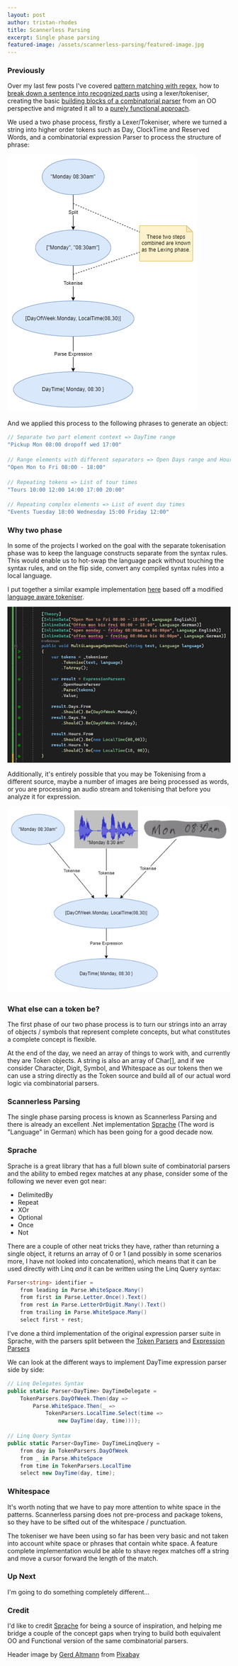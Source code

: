 ```yaml
---
layout: post
author: tristan-rhodes
title: Scannerless Parsing
excerpt: Single phase parsing
featured-image: /assets/scannerless-parsing/featured-image.jpg
---
```


### Previously

Over my last few posts I've covered [pattern matching with regex](/2021/12/11/regex-redemption.html), how to [break down a sentence into recognized parts](/2021/12/19/tokenisation.html) using a lexer/tokeniser, creating the basic [building blocks of a combinatorial parser](http://localhost:4000/2022/01/07/expression-parsing.html) from an OO perspective and migrated it all to a [purely functional approach](http://localhost:4000/2022/01/16/expression-parsing-monads.html).

We used a two phase process, firstly a Lexer/Tokeniser, where we turned a string into higher order tokens such as Day, ClockTime and Reserved Words, and a combinatorial expression Parser to process the structure of phrase:

![String Parsing](/assets/scannerless-parsing/string-parsing.png)

And we applied this process to the following phrases to generate an object:

```csharp
// Separate two part element context => DayTime range
"Pickup Mon 08:00 dropoff wed 17:00"

// Range elements with different separators => Open Days range and Hours Range
"Open Mon to Fri 08:00 - 18:00"

// Repeating tokens => List of tour times
"Tours 10:00 12:00 14:00 17:00 20:00"

// Repeating complex elements => List of event day times
"Events Tuesday 18:00 Wednesday 15:00 Friday 12:00"
```

### Why two phase

In some of the projects I worked on the goal with the separate tokenisation phase was to keep the language constructs separate from the syntax rules. This would enable us to hot-swap the language pack without touching the syntax rules, and on the flip side, convert any compiled syntax rules into a local language.

I put together a similar example implementation [here](https://github.com/TristanRhodes/TextProcessing/blob/master/TextProcessing.Tests/Functional/LanguageAwareTokeniserTests.cs) based off a modified [language aware tokeniser](https://github.com/TristanRhodes/TextProcessing/blob/e53c55cec41530fdad4d1257d325a576853d4773/TextProcessing/Functional/Tokenisers/LanguageAwareTokeniser.cs).

![String Parsing](/assets/scannerless-parsing/multi-language-tokens.PNG)

Additionally, it's entirely possible that you may be Tokenising from a different source, maybe a number of images are being processed as words, or you are processing an audio stream and tokenising that before you analyze it for expression.

![Other Parsing](/assets/scannerless-parsing/other-parsing.png)

### What else can a token be?

The first phase of our two phase process is to turn our strings into an array of objects / symbols that represent complete concepts, but what constitutes a complete concept is flexible.

At the end of the day, we need an array of things to work with, and currently they are Token objects. A string is also an array of Char[], and if we consider Character, Digit, Symbol, and Whitespace as our tokens then we can use a string directly as the Token source and build all of our actual word logic via combinatorial parsers.

### Scannerless Parsing

The single phase parsing process is known as Scannerless Parsing and there is already an excellent .Net implementation [Sprache](https://github.com/sprache/Sprache) (The word is "Language" in German) which has been going for a good decade now. 

### Sprache

Sprache is a great library that has a full blown suite of combinatorial parsers and the ability to embed regex matches at any phase, consider some of the following we never even got near:

* DelimitedBy
* Repeat
* XOr
* Optional
* Once
* Not

There are a couple of other neat tricks they have, rather than returning a single object, it returns an array of 0 or 1 (and possibly in some scenarios more, I have not looked into concatenation), which means that it can be used directly with Linq _and_ it can be written using the Linq Query syntax:

```csharp
Parser<string> identifier =
    from leading in Parse.WhiteSpace.Many()
    from first in Parse.Letter.Once().Text()
    from rest in Parse.LetterOrDigit.Many().Text()
    from trailing in Parse.WhiteSpace.Many()
    select first + rest;
```

I've done a third implementation of the original expression parser suite in Sprache, with the parsers split between the [Token Parsers](https://github.com/TristanRhodes/TextProcessing/blob/master/TextProcessing/SpracheParsers/TokenParsers.cs) and [Expression Parsers](https://github.com/TristanRhodes/TextProcessing/blob/master/TextProcessing/SpracheParsers/ExpressionParsers.cs)

We can look at the different ways to implement DayTime expression parser side by side:

```csharp
// Linq Delegates Syntax
public static Parser<DayTime> DayTimeDelegate =
    TokenParsers.DayOfWeek.Then(day =>
        Parse.WhiteSpace.Then(_ =>
            TokenParsers.LocalTime.Select(time =>
                new DayTime(day, time))));

// Linq Query Syntax                        
public static Parser<DayTime> DayTimeLinqQuery =
    from day in TokenParsers.DayOfWeek
    from _ in Parse.WhiteSpace
    from time in TokenParsers.LocalTime
    select new DayTime(day, time);
```

### Whitespace

It's worth noting that we have to pay more attention to white space in the patterns. Scannerless parsing does not pre-process and package tokens, so they have to be sifted out of the whitespace / punctuation.

The tokeniser we have been using so far has been very basic and not taken into account white space or phrases that contain white space. A feature complete implementation would be able to shave regex matches off a string and move a cursor forward the length of the match.

### Up Next

I'm going to do something completely different...

### Credit

I'd like to credit [Sprache](https://github.com/sprache/Sprache) for being a source of inspiration, and helping me bridge a couple of the concept gaps when trying to build both equivalent OO and Functional version of the same combinatorial parsers.

Header image by <a href="https://pixabay.com/users/geralt-9301/?utm_source=link-attribution&amp;utm_medium=referral&amp;utm_campaign=image&amp;utm_content=2926215">Gerd Altmann</a> from <a href="https://pixabay.com/?utm_source=link-attribution&amp;utm_medium=referral&amp;utm_campaign=image&amp;utm_content=2926215">Pixabay</a>